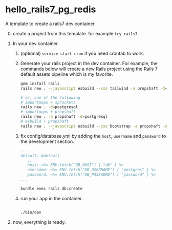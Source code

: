# hello_rails7_pg_redis

A template to create a rails7 dev container.

0. create a project from this template. for example `try_rails7`
1. In your dev container

   1. (optional) `service start cron` if you need crontab to work.
   2. Generate your rails project in the dev container.
      For example, the commands below will create a new Rails project using the Rails 7 default assets pipeline which is my favorite.

      ```bash
      gem install rails
      rails new . --javascript esbuild --css tailwind -a propshaft -d=postgresql

      # or, one of the following
      # importmaps + sprockets
      rails new . -d=postgresql
      # importmaps + propshaft
      rails new . -a propshaft -d=postgresql
      # esbuild + propshaft
      rails new . --javascript esbuild --css bootstrap -a propshaft -d=postgresql
      ```

   3. fix config/database.yml by adding the `host`, `username` and `password` to the development section.

      ```yaml
      ...
      default: &default
         ...
         host: <%= ENV.fetch("DB_HOST") { "db" } %>
         username: <%= ENV.fetch("DB_USERNAME") { "postgres" } %>
         password: <%= ENV.fetch("DB_PASSWORD") { "password" } %>
      ...
      ```

      ```bash
      bundle exec rails db:create
      ```

   4. run your app in the container.

      ```bash

      ./bin/dev
      ```

2. now, everything is ready.
